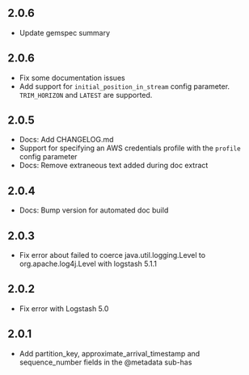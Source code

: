 ## 2.0.6
  - Update gemspec summary

## 2.0.6
 - Fix some documentation issues
 - Add support for `initial_position_in_stream` config parameter. `TRIM_HORIZON` and `LATEST` are supported.

## 2.0.5
 - Docs: Add CHANGELOG.md
 - Support for specifying an AWS credentials profile with the `profile` config parameter
 - Docs: Remove extraneous text added during doc extract

## 2.0.4
 -  Docs: Bump version for automated doc build

## 2.0.3
 -  Fix error about failed to coerce java.util.logging.Level to org.apache.log4j.Level with logstash 5.1.1

## 2.0.2
 -  Fix error with Logstash 5.0
 
## 2.0.1
 -  Add partition_key, approximate_arrival_timestamp and sequence_number fields in the @metadata sub-has
